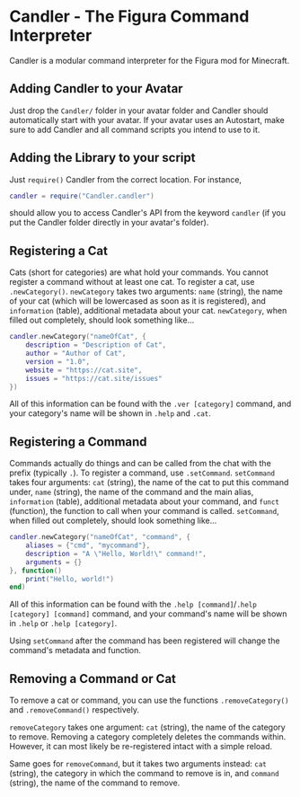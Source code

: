 # Candler - The Figura Command Interpreter

Candler is a modular command interpreter for the Figura mod for Minecraft.

## Adding Candler to your Avatar

Just drop the `Candler/` folder in your avatar folder and Candler should automatically start with your avatar. If your avatar uses an Autostart, make sure to add Candler and all command scripts you intend to use to it.

## Adding the Library to your script

Just `require()` Candler from the correct location. For instance,

```lua
candler = require("Candler.candler")
```

should allow you to access Candler's API from the keyword `candler` (if you put the Candler folder directly in your avatar's folder).

## Registering a Cat

Cats (short for categories) are what hold your commands. You cannot register a command without at least one cat. To register a cat, use `.newCategory()`. `newCategory` takes two arguments: `name` (string), the name of your cat (which will be lowercased as soon as it is registered), and `information` (table), additional metadata about your cat. `newCategory`, when filled out completely, should look something like...

```lua
candler.newCategory("nameOfCat", {
    description = "Description of Cat",
    author = "Author of Cat",
    version = "1.0",
    website = "https://cat.site",
    issues = "https://cat.site/issues"
})
```

All of this information can be found with the `.ver [category]` command, and your category's name will be shown in `.help` and `.cat`.

## Registering a Command

Commands actually do things and can be called from the chat with the prefix (typically `.`). To register a command, use `.setCommand`. `setCommand` takes four arguments: `cat` (string), the name of the cat to put this command under, `name` (string), the name of the command and the main alias, `information` (table), additional metadata about your command, and `funct` (function), the function to call when your command is called. `setCommand`, when filled out completely, should look something like...

```lua
candler.newCategory("nameOfCat", "command", {
    aliases = {"cmd", "mycommand"},
    description = "A \"Hello, World!\" command!",
    arguments = {}
}, function()
    print("Hello, world!")
end)
```

All of this information can be found with the `.help [command]`/`.help [category] [command]` command, and your command's name will be shown in `.help` or `.help [category]`.

Using `setCommand` after the command has been registered will change the command's metadata and function.

## Removing a Command or Cat

To remove a cat or command, you can use the functions `.removeCategory()` and `.removeCommand()` respectively.

`removeCategory` takes one argument: `cat` (string), the name of the category to remove. Removing a category completely deletes the commands within. However, it can most likely be re-registered intact with a simple reload.

Same goes for `removeCommand`, but it takes two arguments instead: `cat` (string), the category in which the command to remove is in, and `command` (string), the name of the command to remove.
